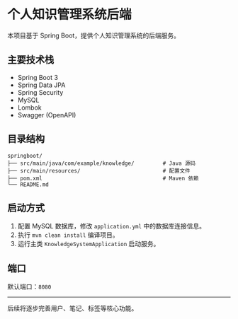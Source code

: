# 个人知识管理系统后端

本项目基于 Spring Boot，提供个人知识管理系统的后端服务。

## 主要技术栈
- Spring Boot 3
- Spring Data JPA
- Spring Security
- MySQL
- Lombok
- Swagger (OpenAPI)

## 目录结构
```
springboot/
├── src/main/java/com/example/knowledge/         # Java 源码
├── src/main/resources/                          # 配置文件
├── pom.xml                                      # Maven 依赖
└── README.md
```

## 启动方式
1. 配置 MySQL 数据库，修改 `application.yml` 中的数据库连接信息。
2. 执行 `mvn clean install` 编译项目。
3. 运行主类 `KnowledgeSystemApplication` 启动服务。

## 端口
默认端口：`8080`

---
后续将逐步完善用户、笔记、标签等核心功能。 